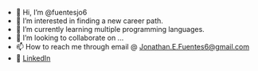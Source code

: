 - 👋 Hi, I’m @fuentesjo6
- 👀 I’m interested in finding a new career path.
- 🌱 I’m currently learning multiple programming languages.
- 💞️ I’m looking to collaborate on ...
- 📫 How to reach me through email @ Jonathan.E.Fuentes6@gmail.com
- 💼 [LinkedIn](https://www.linkedin.com/in/jonathan-fuentes-6013961b/)

<!---
fuentesjo6/fuentesjo6 is a ✨ special ✨ repository because its `README.md` (this file) appears on your GitHub profile.
You can click the Preview link to take a look at your changes.
--->
